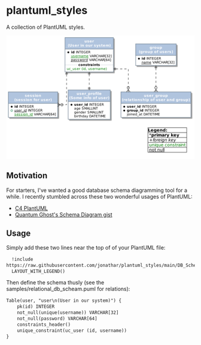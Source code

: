 # plantuml_styles

A collection of PlantUML styles.

![Example Schema](/assets/db_schema_sample.png?raw=true "Example Schema")

## Motivation

For starters, I've wanted a good database schema diagramming tool for a while. I recently stumbled across these two  wonderful usages of PlantUML:

* [C4 PlantUML](https://github.com/plantuml-stdlib/C4-PlantUML)
* [Quantum Ghost's Schema Diagram gist](https://gist.github.com/QuantumGhost/0955a45383a0b6c0bc24f9654b3cb561)

## Usage

Simply add these two lines near the top of of your PlantUML file:

```
  !include https://raw.githubusercontent.com/jonathar/plantuml_styles/main/DB_Schema.puml
  LAYOUT_WITH_LEGEND()
```

Then define the schema thusly (see the samples/relational_db_scheam.puml for relations):

```
Table(user, "user\n(User in our system)") {
    pk(id) INTEGER
    not_null(unique(username)) VARCHAR[32]
    not_null(password) VARCHAR[64]
    constraints_header()
    unique_constraint(uc_user (id, username))
}
```
